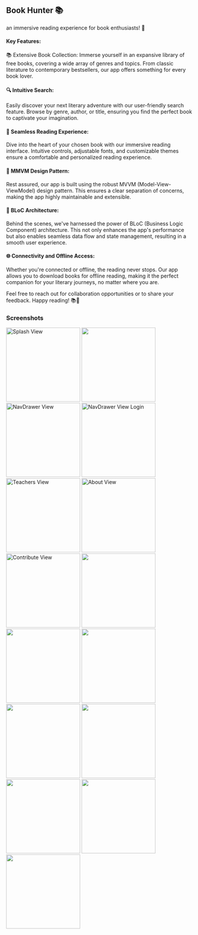 
## Book Hunter 📚
 an immersive reading experience for book enthusiasts! 🚀   
#### Key Features:   
📚 Extensive Book Collection: Immerse yourself in an expansive library of free books, covering a wide array of genres and topics. From classic literature to contemporary bestsellers, our app offers something for every book lover.
#### 🔍 Intuitive Search:
Easily discover your next literary adventure with our user-friendly search feature. Browse by genre, author, or title, ensuring you find the perfect book to captivate your imagination.
#### 📖 Seamless Reading Experience:
Dive into the heart of your chosen book with our immersive reading interface. Intuitive controls, adjustable fonts, and customizable themes ensure a comfortable and personalized reading experience.
#### 📣 MMVM Design Pattern:
Rest assured, our app is built using the robust MVVM (Model-View-ViewModel) design pattern. This ensures a clear separation of concerns, making the app highly maintainable and extensible.
#### 🧱 BLoC Architecture: 
Behind the scenes, we've harnessed the power of BLoC (Business Logic Component) architecture. This not only enhances the app's performance but also enables seamless data flow and state management, resulting in a smooth user experience.
#### 🌐 Connectivity and Offline Access: 
Whether you're connected or offline, the reading never stops. Our app allows you to download books for offline reading, making it the perfect companion for your literary journeys, no matter where you are.

Feel free to reach out for collaboration opportunities or to share your feedback. Happy reading! 📚🎉

### Screenshots
<p>
<img src="https://github.com/MostafaHamed-W/BookHunter/assets/120649545/a7a8aa24-2c8e-49a7-9384-c392dc818fb4" alt="Splash View" width="200">
<img src="https://github.com/MostafaHamed-W/BookHunter/assets/120649545/068b176f-6915-41b3-84c1-7223b1534873" width="200">
<img src="https://github.com/MostafaHamed-W/BookHunter/assets/120649545/74d52eab-74d1-4f24-836f-2e7f4f5dbbaa" alt="NavDrawer View" width="200">
<img src="https://github.com/MostafaHamed-W/BookHunter/assets/120649545/4514689a-a818-4af8-ac96-646dc6ea584f" alt="NavDrawer View Login" width="200">
<img src="https://github.com/MostafaHamed-W/BookHunter/assets/120649545/d68bab41-7dc4-4166-962b-4dde6241a0c2" alt="Teachers View" width="200">
<img src="https://github.com/MostafaHamed-W/BookHunter/assets/120649545/34b31149-1da0-45da-a256-8cbd69a5e566" alt="About View" width="200">
<img src="https://github.com/MostafaHamed-W/BookHunter/assets/120649545/8486efb8-b1a9-4eb6-baf1-39d978309f24" alt="Contribute View" width="200">
<img src="https://github.com/MostafaHamed-W/BookHunter/assets/120649545/8ac2c27c-3135-412b-a3ee-882d990e51c0" width="200">
<img src="https://github.com/MostafaHamed-W/BookHunter/assets/120649545/954cf6be-e4c4-4479-b8b5-34e0133305ff" width="200">
<img src="https://github.com/MostafaHamed-W/BookHunter/assets/120649545/60187a54-2403-4fb5-996c-bcf0c1e7ae8a" width="200">
<img src="https://github.com/MostafaHamed-W/BookHunter/assets/120649545/06638cd7-3a67-4265-b221-dec7e81c96ec" width="200">
<img src="https://github.com/MostafaHamed-W/BookHunter/assets/120649545/ef866daf-beac-447e-9f69-003dab294b12" width="200">
<img src="https://github.com/MostafaHamed-W/BookHunter/assets/120649545/248cf0a6-21ae-40cf-9b2a-157f5561d804" width="200">
<img src="https://github.com/MostafaHamed-W/BookHunter/assets/120649545/b45e9f6d-0b1a-473e-adac-9fb029e16798" width="200">
<img src="https://github.com/MostafaHamed-W/BookHunter/assets/120649545/0863c778-fc41-448d-b4f6-69b4f789381c" width="200">
</p>


